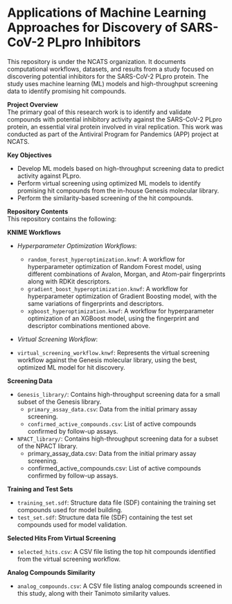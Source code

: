 # Applications of Machine Learning Approaches for Discovery of SARS-CoV-2 PLpro Inhibitors
This repository is under the NCATS organization. It documents computational workflows, datasets, and results from a study focused on discovering potential inhibitors for the SARS-CoV-2 PLpro protein. The study uses machine learning (ML) models and high-throughput screening data to identify promising hit compounds.

**Project Overview**  
The primary goal of this research work is to identify and validate compounds with potential inhibitory activity against the SARS-CoV-2 PLpro protein, an essential viral protein involved in viral replication. This work was conducted as part of the Antiviral Program for Pandemics (APP) project at NCATS.  

**Key Objectives**  
- Develop ML models based on high-throughput screening data to predict activity against PLpro.
- Perform virtual screening using optimized ML models to identify promising hit compounds from the in-house Genesis molecular library.
- Perform the similarity-based screening of the hit compounds.

**Repository Contents**  
This repository contains the following:

**KNIME Workflows**  
- _Hyperparameter Optimization Workflows_:
  - `random_forest_hyperoptimization.knwf`: A workflow for hyperparameter optimization of Random Forest model, using different combinations of Avalon, Morgan, and Atom-pair fingerprints along with RDKit descriptors.
  - `gradient_boost_hyperoptimization.knwf`: A workflow for hyperparameter optimization of Gradient Boosting model, with the same variations of fingerprints and descriptors.
  - `xgboost_hyperoptimization.knwf`: A workflow for hyperparameter optimization of an XGBoost model, using the fingerprint and descriptor combinations mentioned above.
    
- _Virtual Screening Workflow_:    
 - `virtual_screening_workflow.knwf`: Represents the virtual screening workflow against the Genesis molecular library, using the best, optimized ML model for hit discovery.

**Screening Data**  
- `Genesis_library/`: Contains high-throughput screening data for a small subset of the Genesis library.  
  - `primary_assay_data.csv`: Data from the initial primary assay screening.
  - `confirmed_active_compounds.csv`: List of active compounds confirmed by follow-up assays.
- `NPACT_library/`: Contains high-throughput screening data for a subset of the NPACT library.
  - primary_assay_data.csv: Data from the initial primary assay screening.
  - confirmed_active_compounds.csv: List of active compounds confirmed by follow-up assays.

**Training and Test Sets**  
- `training_set.sdf`: Structure data file (SDF) containing the training set compounds used for model building.
- `test_set.sdf`: Structure data file (SDF) containing the test set compounds used for model validation.

**Selected Hits From Virtual Screening**
- `selected_hits.csv`: A CSV file listing the top hit compounds identified from the virtual screening workflow.

**Analog Compounds Similarity**  
- `analog_compounds.csv`: A CSV file listing analog compounds screened in this study, along with their Tanimoto similarity values.
